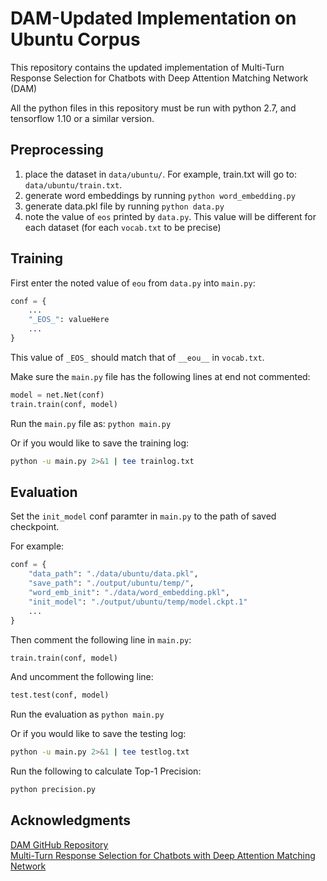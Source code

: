 # DAM-Updated Implementation on Ubuntu Corpus

This repository contains the updated implementation of Multi-Turn Response
Selection for Chatbots with Deep Attention Matching Network (DAM)

All the python files in this repository must be run with python 2.7, and 
tensorflow 1.10 or a similar version.

## Preprocessing

1. place the dataset in `data/ubuntu/`. For example, train.txt will go to:
	`data/ubuntu/train.txt`.
2. generate word embeddings by running `python word_embedding.py`
3. generate data.pkl file by running `python data.py` 
4. note the value of `eos` printed by `data.py`. This value will be different
	for each dataset (for each `vocab.txt` to be precise)

## Training

First enter the noted value of `eou` from `data.py` into `main.py`:

```python
conf = {
	...
	"_EOS_": valueHere
	...
}
```

This value of `_EOS_` should match that of `__eou__` in `vocab.txt`.

Make sure the `main.py` file has the following lines at end not commented:

```python
model = net.Net(conf)
train.train(conf, model)
```

Run the `main.py` file as: `python main.py`

Or if you would like to save the training log:

```bash
python -u main.py 2>&1 | tee trainlog.txt
```

## Evaluation

Set the `init_model` conf paramter in `main.py` to the path of saved checkpoint.

For example:

```python
conf = {
	"data_path": "./data/ubuntu/data.pkl",
	"save_path": "./output/ubuntu/temp/",
	"word_emb_init": "./data/word_embedding.pkl",
	"init_model": "./output/ubuntu/temp/model.ckpt.1"
	...
}
```

Then comment the following line in `main.py`:

```python
train.train(conf, model)
```

And uncomment the following line:

```python
test.test(conf, model)
```

Run the evaluation as `python main.py`

Or if you would like to save the testing log:

```bash
python -u main.py 2>&1 | tee testlog.txt
```

Run the following to calculate Top-1 Precision:

```bash
python precision.py
```

## Acknowledgments

[DAM GitHub Repository](https://github.com/baidu/Dialogue/tree/master/DAM) \
[Multi-Turn Response Selection for Chatbots with Deep Attention Matching Network](https://aclanthology.org/P18-1103.pdf)
